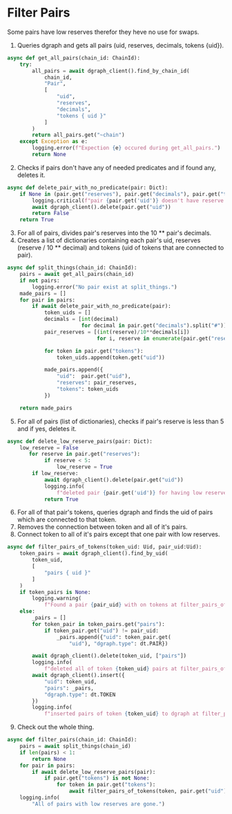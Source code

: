 # Filter Pairs
Some pairs have low reserves therefor they heve no use for swaps.
1. Queries dgraph and gets all pairs (uid, reserves, decimals, tokens {uid}).
```python
async def get_all_pairs(chain_id: ChainId):
    try:
        all_pairs = await dgraph_client().find_by_chain_id(
            chain_id,
            "Pair",
            [
                "uid",
                "reserves",
                "decimals",
                "tokens { uid }"
            ]
        )
        return all_pairs.get("~chain")
    except Exception as e:
        logging.error(f"Expection {e} occured during get_all_pairs.")
        return None
```

2. Checks if pairs don't have any of needed predicates and if found any, deletes it.
```python
async def delete_pair_with_no_predicate(pair: Dict):
    if None in (pair.get("reserves"), pair.get("decimals"), pair.get("tokens")):
        logging.critical(f"pair {pair.get('uid')} doesn't have reserve.")
        await dgraph_client().delete(pair.get("uid"))
        return False
    return True
```

3. For all of pairs, divides pair's reserves into the 10 ** pair's decimals.
4. Creates a list of dictionaries containing each pair's uid, reserves (reserve / 10 ** decimal) and tokens (uid of tokens that are connected to pair). 
```python
async def split_things(chain_id: ChainId):
    pairs = await get_all_pairs(chain_id)
    if not pairs:
        logging.error("No pair exist at split_things.")
    made_pairs = []
    for pair in pairs:
        if await delete_pair_with_no_predicate(pair):
            token_uids = []
            decimals = [int(decimal)
                        for decimal in pair.get("decimals").split("#")]
            pair_reserves = [(int(reserve)/10**decimals[i])
                             for i, reserve in enumerate(pair.get("reserves").split("#"))]

            for token in pair.get("tokens"):
                token_uids.append(token.get("uid"))

            made_pairs.append({
                "uid":  pair.get("uid"),
                "reserves": pair_reserves,
                "tokens": token_uids
            })

    return made_pairs
```

5. For all of pairs (list of dictionaries), checks if pair's reserve is less than 5 and if yes, deletes it.
```python
async def delete_low_reserve_pairs(pair: Dict):
    low_reserve = False
       for reserve in pair.get("reserves"):
            if reserve < 5:
                low_reserve = True
        if low_reserve:
            await dgraph_client().delete(pair.get("uid"))
            logging.info(
                f"deleted pair {pair.get('uid')} for having low reserves at delete_low_reserve_pairs.")
            return True
```

6. For all of that pair's tokens, queries dgraph and finds the uid of pairs which are connected to that token.
7. Removes the connection between token and all of it's pairs.
8. Connect token to all of it's pairs except that one pair with low reserves.
```python
async def filter_pairs_of_tokens(token_uid: Uid, pair_uid:Uid):
    token_pairs = await dgraph_client().find_by_uid(
        token_uid,
        [
            "pairs { uid }"
        ]
    )
    if token_pairs is None:
        logging.warning(
            f"Found a pair {pair_uid} with on tokens at filter_pairs_of_tokens.")
    else:
        _pairs = []
        for token_pair in token_pairs.get("pairs"):
            if token_pair.get("uid") != pair_uid:
                _pairs.append({"uid": token_pair.get(
                    "uid"), "dgraph.type": dt.PAIR})

        await dgraph_client().delete(token_uid, ["pairs"])
        logging.info(
            f"deleted all of token {token_uid} pairs at filter_pairs_of_tokens.")
        await dgraph_client().insert({
            "uid": token_uid,
            "pairs": _pairs,
            "dgraph.type": dt.TOKEN
        })
        logging.info(
            f"inserted pairs of token {token_uid} to dgraph at filter_pairs_of_tokens.")
```
9. Check out the whole thing.
```python
async def filter_pairs(chain_id: ChainId):
    pairs = await split_things(chain_id)
    if len(pairs) < 1:
        return None
    for pair in pairs:
        if await delete_low_reserve_pairs(pair):
            if pair.get("tokens") is not None:
                for token in pair.get("tokens"):
                    await filter_pairs_of_tokens(token, pair.get("uid"))
    logging.info(
        "All of pairs with low reserves are gone.")
```